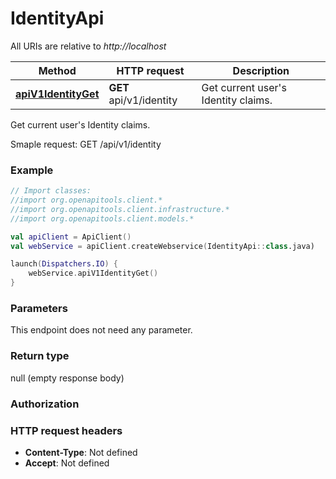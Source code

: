 # IdentityApi

All URIs are relative to *http://localhost*

Method | HTTP request | Description
------------- | ------------- | -------------
[**apiV1IdentityGet**](IdentityApi.md#apiV1IdentityGet) | **GET** api/v1/identity | Get current user&#39;s Identity claims.



Get current user&#39;s Identity claims.

Smaple request:        GET /api/v1/identity

### Example
```kotlin
// Import classes:
//import org.openapitools.client.*
//import org.openapitools.client.infrastructure.*
//import org.openapitools.client.models.*

val apiClient = ApiClient()
val webService = apiClient.createWebservice(IdentityApi::class.java)

launch(Dispatchers.IO) {
    webService.apiV1IdentityGet()
}
```

### Parameters
This endpoint does not need any parameter.

### Return type

null (empty response body)

### Authorization



### HTTP request headers

 - **Content-Type**: Not defined
 - **Accept**: Not defined

